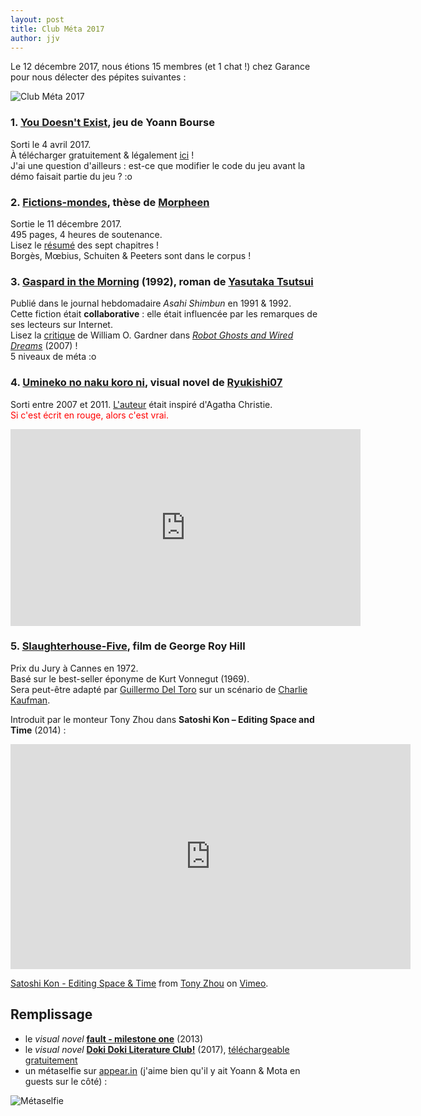 ```yaml
---
layout: post
title: Club Méta 2017
author: jjv
---
```


Le 12 décembre 2017, nous étions 15 membres (et 1 chat !) chez Garance pour nous délecter des pépites suivantes :

![Club Méta 2017](/public/img/people.gif)

### 1. [**You Doesn't Exist**](http://store.steampowered.com/app/688650/You_Doesnt_Exist/), jeu de Yoann Bourse

Sorti le 4 avril 2017.  
À télécharger gratuitement & légalement [ici](http://store.steampowered.com/app/688650/You_Doesnt_Exist/) !  
<span class="meta">J'ai une question d'ailleurs : est-ce que modifier le code du jeu avant la démo faisait partie du jeu ? :o</span>

### 2. [**Fictions-mondes**](/public/fictions-mondes.pdf), thèse de [Morpheen](http://morpheen.canalblog.com/)

Sortie le 11 décembre 2017.  
495 pages, 4 heures de soutenance.  
Lisez le [résumé](/public/fictions-mondes.pdf) des sept chapitres !  
<span class="meta">Borgès, Mœbius, Schuiten & Peeters sont dans le corpus !</span>  

### 3. [**Gaspard in the Morning**](https://ja.wikipedia.org/wiki/%E6%9C%9D%E3%81%AE%E3%82%AC%E3%82%B9%E3%83%91%E3%83%BC%E3%83%AB) (1992), roman de [Yasutaka Tsutsui](http://www.sf-encyclopedia.com/entry/tsutsui_yasutaka)

Publié dans le journal hebdomadaire *Asahi Shimbun* en 1991 & 1992.  
Cette fiction était **collaborative** : elle était influencée par les remarques de ses lecteurs sur Internet.  
Lisez la [critique](/public/tsutsui.pdf) de William O. Gardner dans [*Robot Ghosts and Wired Dreams*](/public/tsutsui.pdf) (2007) !  
<span class="meta">5 niveaux de méta :o</span>

### 4. [**Umineko no naku koro ni**](https://en.wikipedia.org/wiki/Umineko_When_They_Cry), visual novel de [Ryukishi07](https://en.wikipedia.org/wiki/Ryukishi07)

Sorti entre 2007 et 2011. [L'auteur](https://en.wikipedia.org/wiki/Ryukishi07) était inspiré d'Agatha Christie.  
<span style="color: red">Si c'est écrit en rouge, alors c'est vrai.</span>

<iframe width="560" height="315" src="https://www.youtube.com/embed/7GrXe84wBwo" frameborder="0" gesture="media" allow="encrypted-media" allowfullscreen></iframe>

### 5. [Slaughterhouse-Five](https://en.wikipedia.org/wiki/Slaughterhouse-Five), film de George Roy Hill

Prix du Jury à Cannes en 1972.  
Basé sur le best-seller éponyme de Kurt Vonnegut (1969).  
Sera peut-être adapté par [Guillermo Del Toro](https://en.wikipedia.org/wiki/Slaughterhouse-Five#Adaptations) sur un scénario de [Charlie Kaufman](https://en.wikipedia.org/wiki/Charlie_Kaufman).

Introduit par le monteur Tony Zhou dans **Satoshi Kon – Editing Space and Time** (2014) :

<iframe src="https://player.vimeo.com/video/101675469?color=f0a400" width="640" height="360" frameborder="0" webkitallowfullscreen mozallowfullscreen allowfullscreen></iframe>
<p><a href="https://vimeo.com/101675469">Satoshi Kon - Editing Space &amp; Time</a> from <a href="https://vimeo.com/tonyzhou">Tony Zhou</a> on <a href="https://vimeo.com">Vimeo</a>.</p>

## Remplissage

- le *visual novel* [**fault - milestone one**](https://en.wikipedia.org/wiki/Fault_Milestone_One) (2013)
- le *visual novel* [**Doki Doki Literature Club!**](https://en.wikipedia.org/wiki/Doki_Doki_Literature_Club!) (2017), [téléchargeable gratuitement](https://ddlc.moe/)
- un métaselfie sur [appear.in](https://appear.in) (j'aime bien qu'il y ait Yoann & Mota en guests sur le côté) :

![Métaselfie](/public/img/meta2017.jpg)

